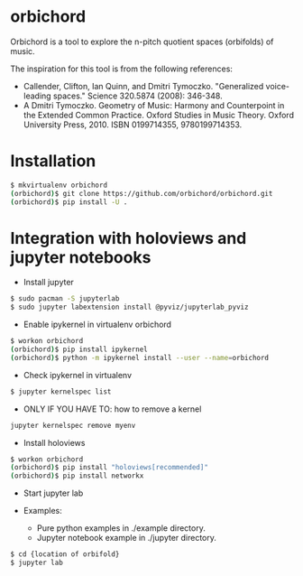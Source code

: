 # orbichord

Orbichord is a tool to explore the n-pitch quotient spaces (orbifolds) of music.

The inspiration for this tool is from the following references:

* Callender, Clifton, Ian Quinn, and Dmitri Tymoczko. "Generalized voice-leading spaces." Science 320.5874 (2008): 346-348.
* A Dmitri Tymoczko. Geometry of Music: Harmony and Counterpoint in the Extended Common Practice. Oxford Studies in Music Theory. Oxford University Press, 2010. ISBN	0199714355, 9780199714353.

# Installation

```bash
$ mkvirtualenv orbichord
(orbichord)$ git clone https://github.com/orbichord/orbichord.git
(orbichord)$ pip install -U .
```

# Integration with holoviews and jupyter notebooks

* Install jupyter

```bash
$ sudo pacman -S jupyterlab
$ sudo jupyter labextension install @pyviz/jupyterlab_pyviz
```

* Enable ipykernel in virtualenv orbichord

```bash
$ workon orbichord
(orbichord)$ pip install ipykernel
(orbichord)$ python -m ipykernel install --user --name=orbichord
```

* Check ipykernel in virtualenv

```bash
$ jupyter kernelspec list
```

* ONLY IF YOU HAVE TO: how to remove a kernel
```bash
jupyter kernelspec remove myenv
```

* Install holoviews

```bash
$ workon orbichord
(orbichord)$ pip install "holoviews[recommended]"
(orbichord)$ pip install networkx
```

* Start jupyter lab

* Examples:
  * Pure python examples in ./example directory.
  * Jupyter notebook example in ./jupyter directory.

```bash
$ cd {location of orbifold}
$ jupyter lab
```
